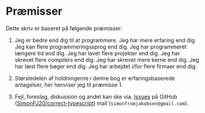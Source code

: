 # Præmisser

Dette skriv er baseret på følgende præmisser:

1. Jeg er bedre end dig til at programmere. Jeg har mere erfaring end dig. Jeg kan flere programmeringssprog end dig. Jeg har programmeret længere tid end dig. Jeg har lavet flere projekter end dig. Jeg har skrevet flere compilers end dig. Jeg har skrevet mere kerne end dig. Jeg har læst flere bøger end dig. Jeg har arbejdet i/for flere firmaer end dig.

2. Størstedelen af holdningerne i denne bog er erfaringsbaserede antagelser, her henviser jeg til præmisse 1.

3. Fejl, foreslag, diskussion og andet kan ske via. [Issues](https://github.com/SimonFJ20/correct-typescript/issues) på GitHub ([SimonFJ20/correct-typescript](https://github.com/SimonFJ20/correct-typescript)) mail (`simonfromjakobsen@gmail.com`).



